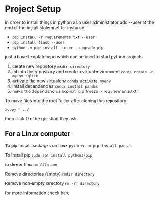 # Project Setup
in order to install things in python as a user administrator add --user at the end of the install statemnet 
for instance
 - `pip install -r requirements.txt --user`
 - `pip install flask --user`
 - `python -m pip install --user --upgrade pip`

just a base template repo which can be used to start python projects

1. create new repository ``mkdir directory``
2. cd into the repository and create a virtualenvironment ``conda create -n myenv sqlite``
3. activate the new virtualenv ``conda activate myenv``
4. install dependencies ``conda install pandas``
5. make the dependencies explicit `pip freeze > requriements.txt``

To move files into the root folder after cloning this repository

``xcopy * ../``

then click D o the question they ask.

## For a Linux computer

To pip install packages on linux 
``python3 -m pip install pandas``

To install pip 
``sudo apt install python3-pip``

to delete files
``rm filename``  

Remove directories (empty)
``rmdir directory``

Remove non-empty directory
``rm -rf directory``

for more information check [here](https://github.com/kesler20/Config_settings/blob/master/Linux/Linux.md)
